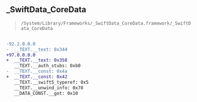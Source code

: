 ## _SwiftData_CoreData

> `/System/Library/Frameworks/_SwiftData_CoreData.framework/_SwiftData_CoreData`

```diff

-92.2.0.0.0
-  __TEXT.__text: 0x344
+97.0.0.0.0
+  __TEXT.__text: 0x358
   __TEXT.__auth_stubs: 0xb0
-  __TEXT.__const: 0x4a
+  __TEXT.__const: 0x42
   __TEXT.__swift5_typeref: 0x5
   __TEXT.__unwind_info: 0x78
   __DATA_CONST.__got: 0x10

```

